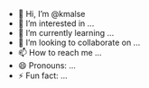 - 👋 Hi, I’m @kmalse
- 👀 I’m interested in ...
- 🌱 I’m currently learning ...
- 💞️ I’m looking to collaborate on ...
- 📫 How to reach me ...
- 😄 Pronouns: ...
- ⚡ Fun fact: ...

<!---
kmalse/kmalse is a ✨ special ✨ repository because its `README.md` (this file) appears on your GitHub profile.
You can click the Preview link to take a look at your changes.
--->
